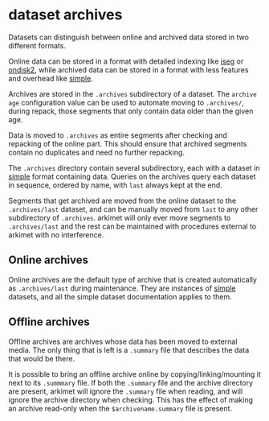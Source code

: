 # dataset archives

Datasets can distinguish between online and archived data stored in two
different formats.

Online data can be stored in a format with detailed indexing like
[iseg](ds-iseg.md) or [ondisk2](ds-ondisk2.md), while archived data can be
stored in a format with less features and overhead like [simple](ds-simple.md).

Archives are stored in the `.archives` subdirectory of a dataset. The `archive
age` configuration value can be used to automate moving to `.archives/`, during
repack, those segments that only contain data older than the given age.

Data is moved to `.archives` as entire segments after checking and repacking of
the online part. This should ensure that archived segments contain no
duplicates and need no further repacking.

The `.archives` directory contain several subdirectory, each with a dataset in
[simple](ds-simple.md) format containing data. Queries on the archives query
each dataset in sequence, ordered by name, with `last` always kept at the end.

Segments that get archived are moved from the online dataset to the
`.archives/last` dataset, and can be manually moved from `last` to any other
subdirectory of `.archives`. arkimet will only ever move segments to
`.archives/last` and the rest can be maintained with procedures external to
arkimet with no interference.

## Online archives

Online archives are the default type of archive that is created automatically
as `.archives/last` during maintenance. They are instances of
[simple](ds-simple.md) datasets, and all the simple dataset documentation
applies to them.

## Offline archives

Offline archives are archives whose data has been moved to external media. The
only thing that is left is a `.summary` file that describes the data that would
be there.

It is possible to bring an offline archive online by copying/linking/mounting
it next to its `.summmary` file. If both the `.summary` file and the archive
directory are present, arkimet will ignore the `.summary` file when reading,
and will ignore the archive directory when checking. This has the effect of
making an archive read-only when the `$archivename.summary` file is present.
